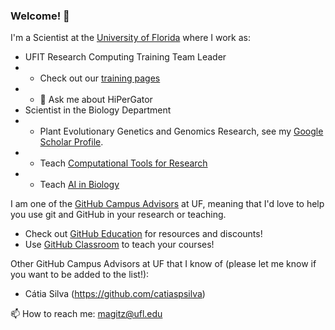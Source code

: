 ### Welcome! 👋

I'm a Scientist at the [University of Florida](https://ufl.edu) where I work as:
* UFIT Research Computing Training Team Leader
* * Check out our [training pages](https://help.rc.ufl.edu/doc/Training) 
* * 💬 Ask me about HiPerGator
* Scientist in the Biology Department
* * Plant Evolutionary Genetics and Genomics Research, see my [Google Scholar Profile](https://scholar.google.com/citations?user=nk4e8JgAAAAJ&hl=en).
* * Teach [Computational Tools for Research](https://comptoolsres.github.io/)
* * Teach [AI in Biology](https://aibiology.github.io/)

I am one of the [GitHub Campus Advisors](https://education.github.com/teachers/advisors) at UF, meaning that I'd love to help you use git and GitHub in your research or teaching. 
* Check out [GitHub Education](https://education.github.com/) for resources and discounts!
* Use [GitHub Classroom](https://classroom.github.com/) to teach your courses!

Other GitHub Campus Advisors at UF that I know of (please let me know if you want to be added to the list!):
* Cátia Silva (https://github.com/catiaspsilva)

📫 How to reach me: magitz@ufl.edu
<!--
**magitz/magitz** is a ✨ _special_ ✨ repository because its `README.md` (this file) appears on your GitHub profile.

Here are some ideas to get you started:

- 🔭 I’m currently working on ...
- 🌱 I’m currently learning ...
- 👯 I’m looking to collaborate on ...
- 🤔 I’m looking for help with ...
- 💬 Ask me about ...
- 📫 How to reach me: ...
- 😄 Pronouns: ...
- ⚡ Fun fact: ...
-->
